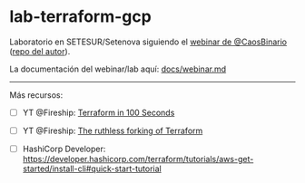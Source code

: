 # lab-terraform-gcp

Laboratorio en SETESUR/Setenova siguiendo el [webinar de @CaosBinario](https://www.youtube.com/watch?v=_84CxYRv9Ik) ([repo del autor](https://github.com/caosbinario/webinar-terraform)).


La documentación del webinar/lab aquí: [docs/webinar.md](/docs/webinar.md)

---

Más recursos:

- [ ] YT @Fireship: [Terraform in 100 Seconds](https://www.youtube.com/watch?v=tomUWcQ0P3k)
- [ ] YT @Fireship: [The ruthless forking of Terraform](https://www.youtube.com/watch?v=HzBA6FIn_Bo)
- [ ] HashiCorp Developer: https://developer.hashicorp.com/terraform/tutorials/aws-get-started/install-cli#quick-start-tutorial

